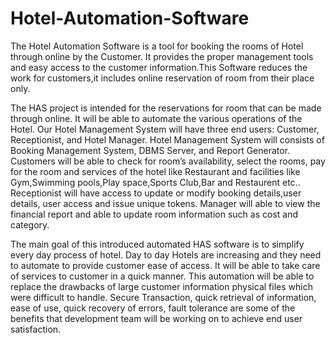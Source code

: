 # Hotel-Automation-Software

The Hotel Automation Software is a tool for booking the rooms of Hotel through online by the Customer. It provides the proper management tools and easy access to the customer
information.This Software reduces the work for customers,it includes online reservation of room from their place only.

The HAS project is intended for the reservations for room that can be made through online. It will be able to automate the various operations of the Hotel. Our Hotel Management System will have three end users: Customer, Receptionist, and Hotel Manager. Hotel Management System will consists of Booking Management System, DBMS Server, and Report Generator. Customers will be able to check for room’s availability, select the rooms, pay for the room and services of the hotel like Restaurant and facilities like Gym,Swimming pools,Play space,Sports Club,Bar and Restaurent etc.. Receptionist will have access to update or modify booking details,user details, user access and issue unique tokens. Manager will able to view the financial report and able to update room information such as cost and category.

The main goal of this introduced automated HAS software is to simplify every day process of hotel. Day to day Hotels are increasing and they need to automate to provide customer ease of access. It will be able to take care of services to customer in a quick manner. This automation will be able to replace the drawbacks of large customer information physical files which were difficult to handle. Secure Transaction, quick retrieval of information, ease of use, quick recovery of errors, fault tolerance are some of the benefits that development team will be working on to achieve end user satisfaction.
